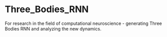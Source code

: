 # Three_Bodies_RNN
For research in the field of computational neuroscience - generating Three Bodies RNN and analyzing the new dynamics.
